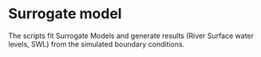 # Surrogate model

The scripts fit Surrogate Models and generate results (River Surface water levels, SWL) from the simulated boundary conditions.
